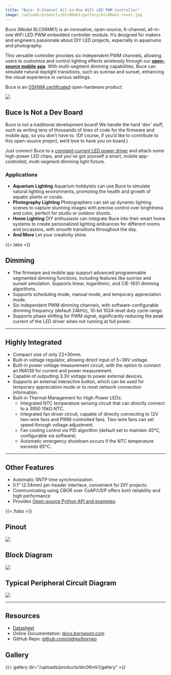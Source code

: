 ```yaml
---
title: "Buce: 6-Channel All-in-One WiFi LED PWM Controller"
image: /uploads/products/blc06mk1/gallery/blc06mk1-cover.jpg
---
```


Buce (Model BLC06MK1) is an innovative, open-source, 6-channel, all-in-one WiFi LED PWM embedded controller module. It’s designed for makers and engineers passionate about DIY LED projects, especially in aquariums and photography.

This versatile controller provides six independent PWM channels, allowing users to customize and control lighting effects wirelessly through our **[open-source mobile app](app)**. With multi-segment dimming capabilities, Buce can simulate natural daylight transitions, such as sunrise and sunset, enhancing the visual experience in various settings.


Buce is an [OSHWA certificated](https://certification.oshwa.org/cn000017.html) open-hardware product.

[![](/uploads/products/blc06mk1/oshwa.png)](https://certification.oshwa.org/cn000017.html)


## Buce Is Not a Dev Board

Buce is not a traditional development board! We handle the hard 'dev' stuff, such as writing tens of thousands of lines of code for the firmware and mobile app, so you don’t have to. (Of course, if you’d like to contribute to this open-source project, we’d love to have you on board.)

Just connect Buce to a [constant-current LED power driver](bacopa) and attach some high-power LED chips, and you've got yourself a smart, mobile app-controlled, multi-segment dimming light fixture.

### Applications

* **Aquarium Lighting**
    Aquarium hobbyists can use Buce to simulate natural lighting environments, promoting the health and growth of aquatic plants or corals.
* **Photography Lighting**
    Photographers can set up dynamic lighting scenes to capture stunning images with precise control over brightness and color, perfect for studio or outdoor shoots.
* **Home Lighting**
    DIY enthusiasts can integrate Buce into their smart home systems to create personalized lighting ambiances for different rooms and occasions, with smooth transitions throughout the day.
* **And More**
    Let your creativity shine.

{{< tabs >}}

## Dimming

- The firmware and mobile app support advanced programmable segmented dimming functions, including features like sunrise and sunset simulation. Supports linear, logarithmic, and CIE-1931 dimming algorithms.
- Supports scheduling mode, manual mode, and temporary appreciation mode.
- Six independent PWM dimming channels, with software-configurable dimming frequency (default 24kHz), 10-bit 1024-level duty cycle range.
- Supports phase shifting for PWM signal, significantly reducing the peak current of the LED driver when not running at full power.


---

## Highly Integrated

* Compact size of only 22×30mm.
* Built-in voltage regulator, allowing direct input of 5~36V voltage.
* Built-in power voltage measurement circuit, with the option to connect an INA139 for current and power measurement.
* Capable of outputting 3.3V voltage to power external devices.
* Supports an external interactive button, which can be used for temporary appreciation mode or to reset network connection information.
* Built-in Thermal Management for High-Power LEDs:
    * Integrated NTC temperature sensing circuit that can directly connect to a 3950 10kΩ NTC.
    * Integrated fan driver circuit, capable of directly connecting to 12V two-wire fans and PWM-controlled fans.
      Two-wire fans can set speed through voltage adjustment.
    * Fan cooling control via PID algorithm (default set to maintain 45°C, configurable via software).
    * Automatic emergency shutdown occurs if the NTC temperature exceeds 65°C.

---

## Other Features

* Automatic SNTP time synchronization.
* 0.1" (2.54mm) pin-header interface, convenient for DIY projects.
* Communicating using CBOR over CoAP/UDP offers both reliability and high performance
* Provides [Open-source Python API and examples](https://docs.borneoiot.com/borneopy).

{{< /tabs >}}

## Pinout

![](/uploads/products/blc06mk1/gds.png)

## Block Diagram

![](/uploads/products/blc06mk1/block-diagram.svg)

## Typical Peripheral Circuit Diagram

![](/uploads/products/blc06mk1/peripherals.svg)

---

## Resources

* [Datasheet](https://github.com/oldrev/borneo/tree/master/hw/datasheets)
* Online Documentation: [docs.borneoiot.com](https://docs.borneoiot.com/hardwares/buce)
* GitHub Repo: [github.com/oldrev/borneo](https://github.com/oldrev/borneo)


## Gallery

{{< gallery dir="/uploads/products/blc06mk1/gallery" >}}
